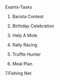  Exams-Tasks

1. Barista Contest

2. Birthday Celebration

3. Help A Mole

4. Rally Racing 

5. Truffle Hunter

6. Meal Plan

7.Fishing Net